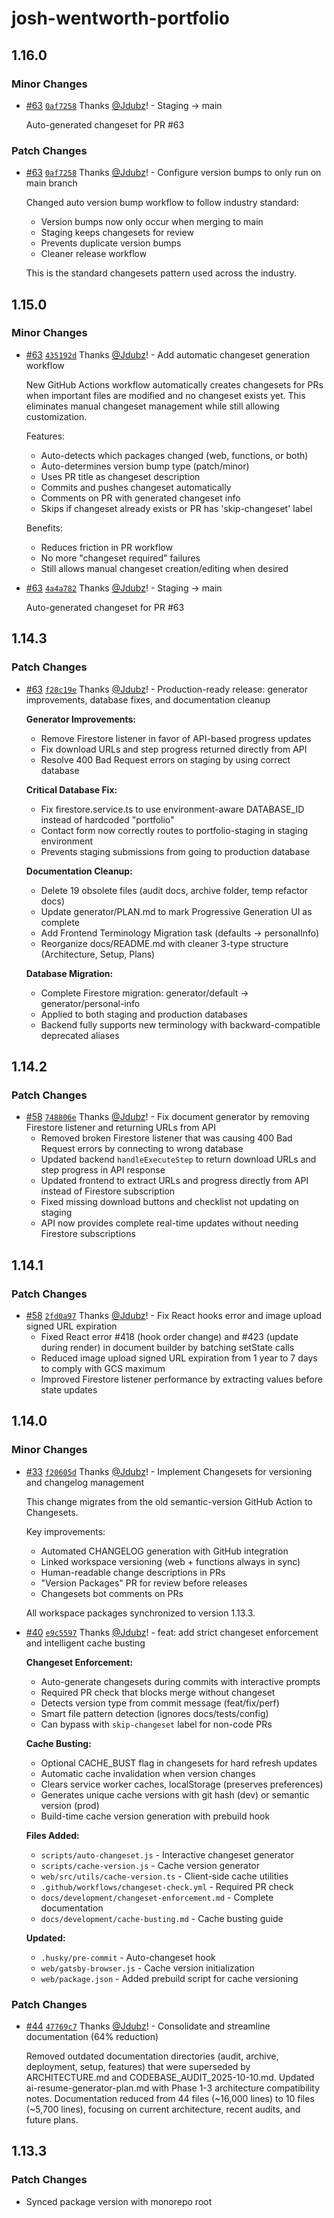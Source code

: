 # josh-wentworth-portfolio

## 1.16.0

### Minor Changes

- [#63](https://github.com/Jdubz/portfolio/pull/63) [`0af7258`](https://github.com/Jdubz/portfolio/commit/0af7258f9924d70846076c9ffc6595c7eaf2fae5) Thanks [@Jdubz](https://github.com/Jdubz)! - Staging -> main

  Auto-generated changeset for PR #63

### Patch Changes

- [#63](https://github.com/Jdubz/portfolio/pull/63) [`0af7258`](https://github.com/Jdubz/portfolio/commit/0af7258f9924d70846076c9ffc6595c7eaf2fae5) Thanks [@Jdubz](https://github.com/Jdubz)! - Configure version bumps to only run on main branch

  Changed auto version bump workflow to follow industry standard:
  - Version bumps now only occur when merging to main
  - Staging keeps changesets for review
  - Prevents duplicate version bumps
  - Cleaner release workflow

  This is the standard changesets pattern used across the industry.

## 1.15.0

### Minor Changes

- [#63](https://github.com/Jdubz/portfolio/pull/63) [`435192d`](https://github.com/Jdubz/portfolio/commit/435192dee4f17733694f7840ca1c56849c3beefb) Thanks [@Jdubz](https://github.com/Jdubz)! - Add automatic changeset generation workflow

  New GitHub Actions workflow automatically creates changesets for PRs when important files are modified and no changeset exists yet. This eliminates manual changeset management while still allowing customization.

  Features:
  - Auto-detects which packages changed (web, functions, or both)
  - Auto-determines version bump type (patch/minor)
  - Uses PR title as changeset description
  - Commits and pushes changeset automatically
  - Comments on PR with generated changeset info
  - Skips if changeset already exists or PR has 'skip-changeset' label

  Benefits:
  - Reduces friction in PR workflow
  - No more "changeset required" failures
  - Still allows manual changeset creation/editing when desired

- [#63](https://github.com/Jdubz/portfolio/pull/63) [`4a4a782`](https://github.com/Jdubz/portfolio/commit/4a4a7820ede6636cdb9a7f1ac5341743e627eae2) Thanks [@Jdubz](https://github.com/Jdubz)! - Staging -> main

  Auto-generated changeset for PR #63

## 1.14.3

### Patch Changes

- [#63](https://github.com/Jdubz/portfolio/pull/63) [`f28c19e`](https://github.com/Jdubz/portfolio/commit/f28c19e1b4ac8b708f46ef1bcad976d0d98587d5) Thanks [@Jdubz](https://github.com/Jdubz)! - Production-ready release: generator improvements, database fixes, and documentation cleanup

  **Generator Improvements:**
  - Remove Firestore listener in favor of API-based progress updates
  - Fix download URLs and step progress returned directly from API
  - Resolve 400 Bad Request errors on staging by using correct database

  **Critical Database Fix:**
  - Fix firestore.service.ts to use environment-aware DATABASE_ID instead of hardcoded "portfolio"
  - Contact form now correctly routes to portfolio-staging in staging environment
  - Prevents staging submissions from going to production database

  **Documentation Cleanup:**
  - Delete 19 obsolete files (audit docs, archive folder, temp refactor docs)
  - Update generator/PLAN.md to mark Progressive Generation UI as complete
  - Add Frontend Terminology Migration task (defaults → personalInfo)
  - Reorganize docs/README.md with cleaner 3-type structure (Architecture, Setup, Plans)

  **Database Migration:**
  - Complete Firestore migration: generator/default → generator/personal-info
  - Applied to both staging and production databases
  - Backend fully supports new terminology with backward-compatible deprecated aliases

## 1.14.2

### Patch Changes

- [#58](https://github.com/Jdubz/portfolio/pull/58) [`748806e`](https://github.com/Jdubz/portfolio/commit/748806e72c29a665e025b33218014d60d0b0e29e) Thanks [@Jdubz](https://github.com/Jdubz)! - Fix document generator by removing Firestore listener and returning URLs from API
  - Removed broken Firestore listener that was causing 400 Bad Request errors by connecting to wrong database
  - Updated backend `handleExecuteStep` to return download URLs and step progress in API response
  - Updated frontend to extract URLs and progress directly from API instead of Firestore subscription
  - Fixed missing download buttons and checklist not updating on staging
  - API now provides complete real-time updates without needing Firestore subscriptions

## 1.14.1

### Patch Changes

- [#58](https://github.com/Jdubz/portfolio/pull/58) [`2fd0a97`](https://github.com/Jdubz/portfolio/commit/2fd0a97e5dbe62f607d8672db9eb7787abe01fad) Thanks [@Jdubz](https://github.com/Jdubz)! - Fix React hooks error and image upload signed URL expiration
  - Fixed React error #418 (hook order change) and #423 (update during render) in document builder by batching setState calls
  - Reduced image upload signed URL expiration from 1 year to 7 days to comply with GCS maximum
  - Improved Firestore listener performance by extracting values before state updates

## 1.14.0

### Minor Changes

- [#33](https://github.com/Jdubz/portfolio/pull/33) [`f20605d`](https://github.com/Jdubz/portfolio/commit/f20605d93c1fbeb9911fc753eaa2428bfa6fd74a) Thanks [@Jdubz](https://github.com/Jdubz)! - Implement Changesets for versioning and changelog management

  This change migrates from the old semantic-version GitHub Action to Changesets.

  Key improvements:
  - Automated CHANGELOG generation with GitHub integration
  - Linked workspace versioning (web + functions always in sync)
  - Human-readable change descriptions in PRs
  - "Version Packages" PR for review before releases
  - Changesets bot comments on PRs

  All workspace packages synchronized to version 1.13.3.

- [#40](https://github.com/Jdubz/portfolio/pull/40) [`e9c5597`](https://github.com/Jdubz/portfolio/commit/e9c55973a3e2052adc2e07f404d9fb3ed4bc014c) Thanks [@Jdubz](https://github.com/Jdubz)! - feat: add strict changeset enforcement and intelligent cache busting

  **Changeset Enforcement:**
  - Auto-generate changesets during commits with interactive prompts
  - Required PR check that blocks merge without changeset
  - Detects version type from commit message (feat/fix/perf)
  - Smart file pattern detection (ignores docs/tests/config)
  - Can bypass with `skip-changeset` label for non-code PRs

  **Cache Busting:**
  - Optional CACHE_BUST flag in changesets for hard refresh updates
  - Automatic cache invalidation when version changes
  - Clears service worker caches, localStorage (preserves preferences)
  - Generates unique cache versions with git hash (dev) or semantic version (prod)
  - Build-time cache version generation with prebuild hook

  **Files Added:**
  - `scripts/auto-changeset.js` - Interactive changeset generator
  - `scripts/cache-version.js` - Cache version generator
  - `web/src/utils/cache-version.ts` - Client-side cache utilities
  - `.github/workflows/changeset-check.yml` - Required PR check
  - `docs/development/changeset-enforcement.md` - Complete documentation
  - `docs/development/cache-busting.md` - Cache busting guide

  **Updated:**
  - `.husky/pre-commit` - Auto-changeset hook
  - `web/gatsby-browser.js` - Cache version initialization
  - `web/package.json` - Added prebuild script for cache versioning

### Patch Changes

- [#44](https://github.com/Jdubz/portfolio/pull/44) [`47769c7`](https://github.com/Jdubz/portfolio/commit/47769c7beab3af9ee4941df71df9598da13df91e) Thanks [@Jdubz](https://github.com/Jdubz)! - Consolidate and streamline documentation (64% reduction)

  Removed outdated documentation directories (audit, archive, deployment, setup, features) that were superseded by ARCHITECTURE.md and CODEBASE_AUDIT_2025-10-10.md. Updated ai-resume-generator-plan.md with Phase 1-3 architecture compatibility notes. Documentation reduced from 44 files (~16,000 lines) to 10 files (~5,700 lines), focusing on current architecture, recent audits, and future plans.

## 1.13.3

### Patch Changes

- Synced package version with monorepo root
